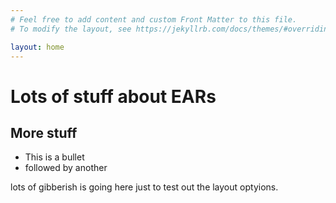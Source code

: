 ```yaml
---
# Feel free to add content and custom Front Matter to this file.
# To modify the layout, see https://jekyllrb.com/docs/themes/#overriding-theme-defaults

layout: home
---
```


# Lots of stuff about EARs
## More stuff
* This is a bullet
* followed by another

lots of gibberish is going here just to test out the layout optyions.
